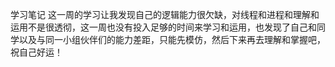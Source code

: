 学习笔记
这一周的学习让我发现自己的逻辑能力很欠缺，对线程和进程和理解和运用不是很透彻，这一周也没有投入足够的时间来学习和运用，也发现了自己和同学以及与同一小组伙伴们的能力差距，只能先模仿，然后下来再去理解和掌握吧，祝自己好运！